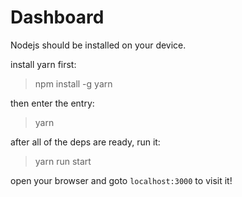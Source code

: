 # Dashboard

Nodejs should be installed on your device.

install yarn first:

> npm install -g yarn

then enter the entry:

> yarn

after all of the deps are ready, run it:

> yarn run start

open your browser and goto `localhost:3000` to visit it!
